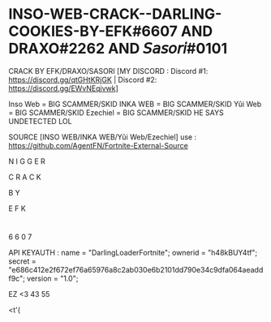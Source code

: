 # INSO-WEB-CRACK--DARLING-COOKIES-BY-EFK#6607 AND DRAXO#2262 AND 𝘚𝘢𝘴𝘰𝘳𝘪#0101

CRACK BY EFK/DRAXO/SASORI [MY DISCORD : Discord #1: https://discord.gg/qtGHtKRjGK | Discord  #2: https://discord.gg/EWvNEqjvwk]

Inso Web = BIG SCAMMER/SKID
INKA WEB = BIG SCAMMER/SKID
Yûi Web = BIG SCAMMER/SKID
Ezechiel = BIG SCAMMER/SKID
HE SAYS UNDETECTED LOL

SOURCE [INSO WEB/INKA WEB/Yûi Web/Ezechiel] use : https://github.com/AgentFN/Fortnite-External-Source


N
I
G
G
E
R

C
R
A
C
K

B
Y

E
F
K
#
6
6
0
7



API KEYAUTH : 
name = "DarlingLoaderFortnite";
ownerid = "h48kBUY4tf";
secret = "e686c412e2f672ef76a65976a8c2ab030e6b2101dd790e34c9dfa064aeaddf9c";
version = "1.0";

EZ <3
43 55

<t'(
